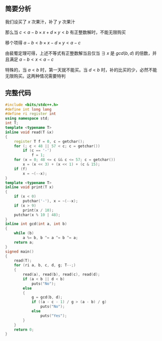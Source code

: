 ## 简要分析

我们设买了 $x$ 次果汁，补了 $y$ 次果汁

那么当 $c < a - b \times x + d \times y < b$ 有正整数解时，不能无限购买

移个项得 $a - b < b \times x - d \times y < a - c$

由裴蜀定理可得，上述不等式有正整数解当且仅当 $\exists\ x$ 是 $gcd(b,d)$ 的倍数，并且满足 $a - b < x < a - c$

特殊的，当 $a < b$ 时，第一天就不能买。当 $d < b$ 时，补的比买的少，必然不能无限购买。这两种情况需要特判

## 完整代码

```cpp
#include <bits/stdc++.h>
#define int long long
#define ri register int
using namespace std;
int T;
template <typename T>
inline void read(T &x)
{
	register T f = 0, c = getchar();
	for (; c < 48 || 57 < c; c = getchar())
		if (c == '-')
			f = 1;
	for (x = 0; 48 <= c && c <= 57; c = getchar())
		x = (x << 3) + (x << 1) + (c & 15);
	if (f)
		x = ~(--x);
}
template <typename T>
inline void print(T x)
{
	if (x < 0)
		putchar('-'), x = ~(--x);
	if (x > 9)
		print(x / 10);
	putchar(x % 10 | 48);
}
inline int gcd(int a, int b)
{
	while (b)
		a %= b, b ^= a ^= b ^= a;
	return a;
}
signed main()
{
	read(T);
	for (ri a, b, c, d, g; T--;)
	{
		read(a), read(b), read(c), read(d);
		if (a < b || d < b)
			puts("No");
		else
		{
			g = gcd(b, d);
			if ((a - c - 1) / g > (a - b) / g)
				puts("No");
			else
				puts("Yes");
		}
	}
	return 0;
}
```
